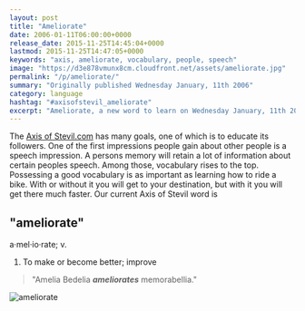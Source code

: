 ```yaml
---
layout: post
title: "Ameliorate"
date: 2006-01-11T06:00:00+0000
release_date: 2015-11-25T14:45:04+0000
lastmod: 2015-11-25T14:47:05+0000
keywords: "axis, ameliorate, vocabulary, people, speech"
image: "https://d3e878vmunx8cm.cloudfront.net/assets/ameliorate.jpg"
permalink: "/p/ameliorate/"
summary: "Originally published Wednesday January, 11th 2006"
category: language
hashtag: "#axisofstevil_ameliorate"
excerpt: "Ameliorate, a new word to learn on Wednesday January, 11th 2006"
---
```


[id_1]: https://d3e878vmunx8cm.cloudfront.net/assets/ameliorate.jpg "ameliorate"
The [Axis of Stevil.com](/ "Axis of Stevil.com") has many goals, one of which is to educate its followers. One of the first impressions people gain about other people is a speech impression. A persons memory will retain a lot of information about certain peoples speech. Among those, vocabulary rises to the top. Possessing a good vocabulary is as important as learning how to ride a bike. With or without it you will get to your destination, but with it you will get there much faster. Our current Axis of Stevil word is

## "ameliorate" ##

a·mel·io·rate; v.

1. To make or become better; improve
 
> "Amelia Bedelia ***ameliorates*** memorabellia."

![ameliorate][id_1]
